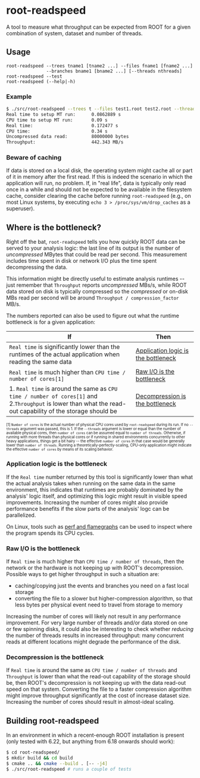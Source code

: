 # root-readspeed

A tool to measure what throughput can be expected from ROOT for a given combination of system, dataset and number of threads.

## Usage

```
root-readspeed --trees tname1 [tname2 ...] --files fname1 [fname2 ...]
               --branches bname1 [bname2 ...] [--threads nthreads]
root-readspeed --test
root-readspeed (--help|-h)
```

### Example

```bash
$ ./src/root-readspeed --trees t --files test1.root test2.root --threads 2 --branches x
Real time to setup MT run:      0.0862889 s
CPU time to setup MT run:       0.09 s
Real time:                      0.172477 s
CPU time:                       0.34 s
Uncompressed data read:         80000000 bytes
Throughput:                     442.343 MB/s
```

### Beware of caching

If data is stored on a local disk, the operating system might cache all or part of it in memory after the first read. If this is indeed the scenario in which the application will run, no problem. If, in "real life", data is typically only read once in a while and should not be expected to be available in the filesystem cache, consider clearing the cache before running `root-readspeed` (e.g., on most Linux systems, by executing `echo 3 > /proc/sys/vm/drop_caches` as a superuser).

## Where is the bottleneck?

Right off the bat, `root-readspeed` tells you how quickly ROOT data can be served to your analysis logic: the last line of its output is the number of *uncompressed* MBytes that could be read per second. This measurement includes time spent in disk or network I/O plus the time spent decompressing the data.

This information might be directly useful to estimate analysis runtimes -- just remember that `Throughput` reports *uncompressed* MBs/s, while ROOT data stored on disk is typically compressed so the *compressed* or on-disk MBs read per second will be around `Throughput / compression_factor` MB/s.

The numbers reported can also be used to figure out what the runtime bottleneck is for a given application:

|If|Then|
|--|----|
|`Real time` is significantly lower than the runtimes of the actual application when reading the same data|[Application logic is the bottleneck](#application-logic-is-the-bottleneck)| 
|`Real time` is much higher than `CPU time / number of cores[1]` |[Raw I/O is the bottleneck](#raw-io-is-the-bottleneck)|
|1. `Real time` is around the same as `CPU time / number of cores[1]` and 2.`Throughput` is lower than what the read-out capability of the storage should be|[Decompression is the bottleneck](#decompression-is-the-bottleneck)|

<sup><sub>
[1] `Number of cores` is the actual number of physical CPU cores used by `root-readspeed` during its run. If no `--threads` argument was passed, this is 1. If the `--threads` argument is lower or equal than the number of available physical cores, then `number of cores` can be assumed equal to `number of threads`. Otherwise, if running with more threads than physical cores or if running in shared environments concurrently to other heavy applications, things get a bit hairy -- the effective `number of cores` in that case would be generally lower than `number of threads`. Running a theoretically-perfectly-scaling, CPU-only application might indicate the effective `number of cores` by means of its scaling behavior.
</sub></sup>

### Application logic is the bottleneck

If the `Real time` number returned by this tool is significantly lower than what the actual analysis takes when running on the same data in the same environment, this indicates that runtimes are probably dominated by the analysis' logic itself, and optimizing this logic might result in visible speed improvements.
Increasing the number of cores might also provide performance benefits if the slow parts of the analysis' logc can be parallelized.

On Linux, tools such as [perf and flamegraphs](http://www.brendangregg.com/FlameGraphs/cpuflamegraphs.html) can be used to inspect where the program spends its CPU cycles.

### Raw I/O is the bottleneck

If `Real time` is much higher than `CPU time / number of threads`, then the network or the hardware is not keeping up with ROOT's decompression.
Possible ways to get higher throughput in such a situation are:
- caching/copying just the events and branches you need on a fast local storage
- converting the file to a slower but higher-compression algorithm, so that less bytes per physical event need to travel from storage to memory

Increasing the number of cores will likely not result in any performance improvement. For very large number of threads and/or data stored on one or few spinning disks, it could also be interesting to check whether *reducing* the number of threads results in increased throughput: many concurrent reads at different locations might degrade the performance of the disk.

### Decompression is the bottleneck

If `Real time` is around the same as `CPU time / number of threads` and `Throughput` is lower than what the read-out capability of the storage should be, then ROOT's decompression is not keeping up with the data read-out speed on that system. Converting the file to a faster compression algorithm might improve throughput significantly at the cost of increase dataset size. Increasing the number of cores should result in almost-ideal scaling.

## Building root-readspeed

In an environment in which a recent-enough ROOT installation is present (only tested with 6.22, but anything from 6.18 onwards should work):

```bash
$ cd root-readspeed/
$ mkdir build && cd build
$ cmake .. && cmake --build . [-- -j4]
$ ./src/root-readspeed # runs a couple of tests
```
